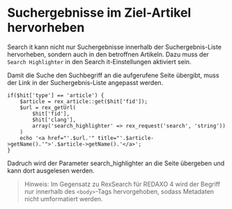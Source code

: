 # Suchergebnisse im Ziel-Artikel hervorheben

Search it kann nicht nur Suchergebnisse innerhalb der Suchergebnis-Liste hervorheben, sondern auch in den betroffnen Artikeln. Dazu muss der `Search Highlighter` in den Search it-Einstellungen aktiviert sein.

Damit die Suche den Suchbegriff an die aufgerufene Seite übergibt, muss der Link in der Suchergebnis-Liste angepasst werden.

```
if($hit['type'] == 'article') { 
	$article = rex_article::get($hit['fid']);
	$url = rex_getUrl(
		$hit['fid'], 
		$hit['clang'], 
		array('search_highlighter' => rex_request('search', 'string'))
	)
	echo '<a href="'.$url.'" title="'.$article->getName().'">'.$article->getName().'</a>';
}
```

Dadruch wird der Parameter search_highlighter an die Seite übergeben und kann dort ausgelesen werden.

> Hinweis: Im Gegensatz zu RexSearch für REDAXO 4 wird der Begriff nur innerhalb des `<body>`-Tags hervorgehoben, sodass Metadaten nicht umformatiert werden.
